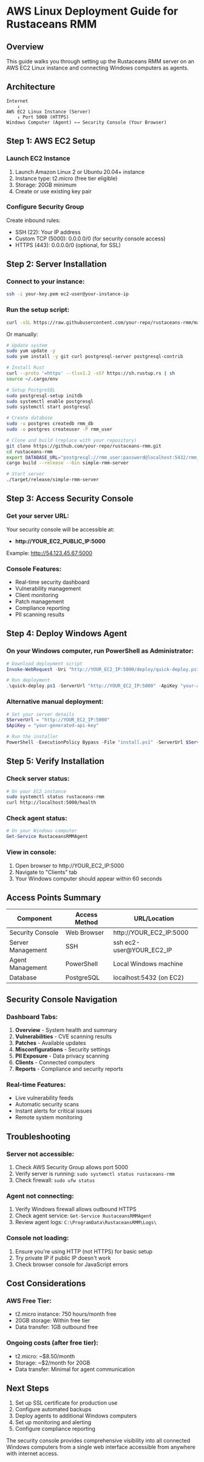 # AWS Linux Deployment Guide for Rustaceans RMM

## Overview

This guide walks you through setting up the Rustaceans RMM server on an AWS EC2 Linux instance and connecting Windows computers as agents.

## Architecture

```
Internet
    ↓
AWS EC2 Linux Instance (Server)
    ↓ Port 5000 (HTTPS)
Windows Computer (Agent) ←→ Security Console (Your Browser)
```

## Step 1: AWS EC2 Setup

### Launch EC2 Instance
1. Launch Amazon Linux 2 or Ubuntu 20.04+ instance
2. Instance type: t2.micro (free tier eligible)
3. Storage: 20GB minimum
4. Create or use existing key pair

### Configure Security Group
Create inbound rules:
- SSH (22): Your IP address
- Custom TCP (5000): 0.0.0.0/0 (for security console access)
- HTTPS (443): 0.0.0.0/0 (optional, for SSL)

## Step 2: Server Installation

### Connect to your instance:
```bash
ssh -i your-key.pem ec2-user@your-instance-ip
```

### Run the setup script:
```bash
curl -sSL https://raw.githubusercontent.com/your-repo/rustaceans-rmm/main/deployment/aws-linux-setup.sh | bash
```

Or manually:
```bash
# Update system
sudo yum update -y
sudo yum install -y git curl postgresql-server postgresql-contrib

# Install Rust
curl --proto '=https' --tlsv1.2 -sSf https://sh.rustup.rs | sh
source ~/.cargo/env

# Setup PostgreSQL
sudo postgresql-setup initdb
sudo systemctl enable postgresql
sudo systemctl start postgresql

# Create database
sudo -u postgres createdb rmm_db
sudo -u postgres createuser -P rmm_user

# Clone and build (replace with your repository)
git clone https://github.com/your-repo/rustaceans-rmm.git
cd rustaceans-rmm
export DATABASE_URL="postgresql://rmm_user:password@localhost:5432/rmm_db"
cargo build --release --bin simple-rmm-server

# Start server
./target/release/simple-rmm-server
```

## Step 3: Access Security Console

### Get your server URL:
Your security console will be accessible at:
- **http://YOUR_EC2_PUBLIC_IP:5000**

Example: http://54.123.45.67:5000

### Console Features:
- Real-time security dashboard
- Vulnerability management
- Client monitoring
- Patch management
- Compliance reporting
- PII scanning results

## Step 4: Deploy Windows Agent

### On your Windows computer, run PowerShell as Administrator:

```powershell
# Download deployment script
Invoke-WebRequest -Uri "http://YOUR_EC2_IP:5000/deploy/quick-deploy.ps1" -OutFile "quick-deploy.ps1"

# Run deployment
.\quick-deploy.ps1 -ServerUrl "http://YOUR_EC2_IP:5000" -ApiKey "your-api-key"
```

### Alternative manual deployment:
```powershell
# Set your server details
$ServerUrl = "http://YOUR_EC2_IP:5000"
$ApiKey = "your-generated-api-key"

# Run the installer
PowerShell -ExecutionPolicy Bypass -File "install.ps1" -ServerUrl $ServerUrl -ApiKey $ApiKey
```

## Step 5: Verify Installation

### Check server status:
```bash
# On your EC2 instance
sudo systemctl status rustaceans-rmm
curl http://localhost:5000/health
```

### Check agent status:
```powershell
# On your Windows computer
Get-Service RustaceansRMMAgent
```

### View in console:
1. Open browser to http://YOUR_EC2_IP:5000
2. Navigate to "Clients" tab
3. Your Windows computer should appear within 60 seconds

## Access Points Summary

| Component | Access Method | URL/Location |
|-----------|---------------|--------------|
| Security Console | Web Browser | http://YOUR_EC2_IP:5000 |
| Server Management | SSH | ssh ec2-user@YOUR_EC2_IP |
| Agent Management | PowerShell | Local Windows machine |
| Database | PostgreSQL | localhost:5432 (on EC2) |

## Security Console Navigation

### Dashboard Tabs:
1. **Overview** - System health and summary
2. **Vulnerabilities** - CVE scanning results
3. **Patches** - Available updates
4. **Misconfigurations** - Security settings
5. **PII Exposure** - Data privacy scanning
6. **Clients** - Connected computers
7. **Reports** - Compliance and security reports

### Real-time Features:
- Live vulnerability feeds
- Automatic security scans
- Instant alerts for critical issues
- Remote system monitoring

## Troubleshooting

### Server not accessible:
1. Check AWS Security Group allows port 5000
2. Verify server is running: `sudo systemctl status rustaceans-rmm`
3. Check firewall: `sudo ufw status`

### Agent not connecting:
1. Verify Windows firewall allows outbound HTTPS
2. Check agent service: `Get-Service RustaceansRMMAgent`
3. Review agent logs: `C:\ProgramData\RustaceansRMM\Logs\`

### Console not loading:
1. Ensure you're using HTTP (not HTTPS) for basic setup
2. Try private IP if public IP doesn't work
3. Check browser console for JavaScript errors

## Cost Considerations

### AWS Free Tier:
- t2.micro instance: 750 hours/month free
- 20GB storage: Within free tier
- Data transfer: 1GB outbound free

### Ongoing costs (after free tier):
- t2.micro: ~$8.50/month
- Storage: ~$2/month for 20GB
- Data transfer: Minimal for agent communication

## Next Steps

1. Set up SSL certificate for production use
2. Configure automated backups
3. Deploy agents to additional Windows computers
4. Set up monitoring and alerting
5. Configure compliance reporting

The security console provides comprehensive visibility into all connected Windows computers from a single web interface accessible from anywhere with internet access.